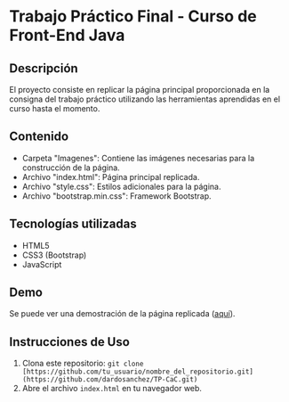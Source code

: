 # Trabajo Práctico Final - Curso de Front-End Java

## Descripción

El proyecto consiste en replicar la página principal proporcionada en la consigna del trabajo práctico utilizando las herramientas aprendidas en el curso hasta el momento.

## Contenido

- Carpeta "Imagenes": Contiene las imágenes necesarias para la construcción de la página.
- Archivo "index.html": Página principal replicada.
- Archivo "style.css": Estilos adicionales para la página.
- Archivo "bootstrap.min.css": Framework Bootstrap.

## Tecnologías utilizadas

- HTML5
- CSS3 (Bootstrap)
- JavaScript

## Demo

Se puede ver una demostración de la página replicada ([aquí](https://dardosanchez.github.io/TP-CaC/)).

## Instrucciones de Uso

1. Clona este repositorio: `git clone [https://github.com/tu_usuario/nombre_del_repositorio.git](https://github.com/dardosanchez/TP-CaC.git)`
2. Abre el archivo `index.html` en tu navegador web.

